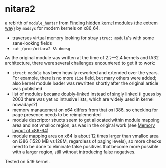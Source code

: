 # nitara2

a rebirth of `module_hunter` from [Finding hidden kernel modules (the extrem way)](http://phrack.org/issues/61/3.html) by `madsys` for modern kernels on x86_64.

* traverses virtual memory looking for stray `struct module`'s with some sane-looking fields
* `cat /proc/nitara2 && dmesg`

As the original module was written at the time of 2.2—2.4 kernels and IA32 architecture, there were several challenges encountered to get it to work:

* `struct module` has been heavily reworked and extended over the years. For example, there is no more `size` field, but many others were added; also kernel module loader was rewritten shortly after the original article was published 
* list of modules became doubly-linked instead of singly linked (i guess by 2003 there was yet no intrusive lists, which are widely used in kernel nowadays?)
* memory management on x64 differs from that on i386, so checking for page presence needs to be reimplemented
* module descriptor structs seem to get allocated within module mapping area and not vmalloc region, as was in the original work (see [Memory layout of x86-64](https://www.kernel.org/doc/Documentation/x86/x86_64/mm.txt))
* module mapping area on x64 is about 12 times larger than vmalloc area on i386 (1520 MB vs 128M, regardless of paging levels), so more checks need to be done to eliminate false positives that become more possible with a larger region, still without introducing false negatives.

Tested on 5.19 kernel.
